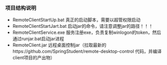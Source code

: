 ### 项目结构说明
* RemoteClientStartUp.bat  真正的启动脚本，需要以超管权限启动
* RemoteClientStartJart.bat   启动jar的命令，请注意调整jar的路径！！！
* RemoteClientService.exe 服务注册exe，负责复制winlogon的token，然后通过runjar.bat启动jar进程
* RemoteClient.jar 远程桌面控制jar（拉取最新的https://github.com/SpringStudent/remote-desktop-control 代码，并编译client项目的产出物）
